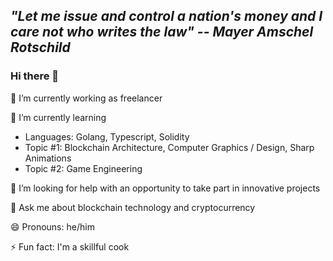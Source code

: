 ## ***"Let me issue and control a nation's money and I care not who writes the law" -- Mayer Amschel Rotschild***

### Hi there 👋

🔭 I’m currently working as freelancer

🌱 I’m currently learning
  - Languages: Golang, Typescript, Solidity
  - Topic #1: Blockchain Architecture, Computer Graphics / Design, Sharp Animations
  - Topic #2: Game Engineering

🤔 I’m looking for help with an opportunity to take part in innovative projects

💬 Ask me about blockchain technology and cryptocurrency

😄 Pronouns: he/him

⚡ Fun fact: I'm a skillful cook
